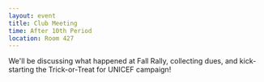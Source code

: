```yaml
---
layout: event
title: Club Meeting
time: After 10th Period
location: Room 427
---
```

We'll be discussing what happened at Fall Rally, collecting dues, and kick-starting the Trick-or-Treat for UNICEF campaign!